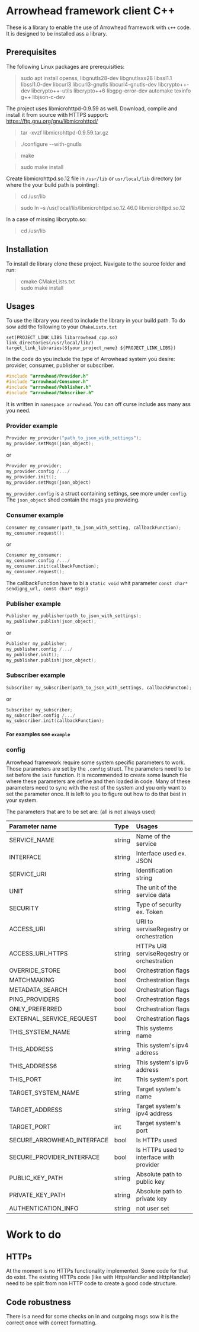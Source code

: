# Arrowhead framework client C++  
These is a library to enable the use of Arrowhead framework with `c++`
code.
It is designed to be installed ass a library.

## Prerequisites
The following Linux packages are prerequisities:

> sudo apt install openss, libgnutls28-dev libgnutlsxx28 libssl1.1 libssl1.0-dev libcurl3 libcurl3-gnutls libcurl4-gnutls-dev libcrypto++-dev libcrypto++-utils libcrypto++6 libgpg-error-dev automake texinfo g++ libjson-c-dev

The project uses libmicrohttpd-0.9.59 as well. Download, compile and install it from source with HTTPS support: https://ftp.gnu.org/gnu/libmicrohttpd/
  >tar -xvzf libmicrohttpd-0.9.59.tar.gz

  >./configure --with-gnutls

  >make

  >sudo make install

Create libmicrohttpd.so.12 file in `/usr/lib` or `usr/local/lib` directory (or where the your build path is pointing):
  >cd /usr/lib

  >sudo ln –s /usr/local/lib/libmicrohttpd.so.12.46.0 libmicrohttpd.so.12

In a case of missing libcrypto.so:
>	cd /usr/lib

## Installation
To install de library clone these project.
Navigate to the source folder and run:

> cmake CMakeLists.txt  
> sudo make install


## Usages
To use the library you need to include the library in your build path.
To do sow add the following to your `CMakeLists.txt`
```
set(PROJECT_LINK_LIBS libarrowhead_cpp.so)
link_directories(/usr/local/lib/)
target_link_libraries(${your_project_name} ${PROJECT_LINK_LIBS})
```
In the code do you include the type of Arrowhead system you desire:
provider, consumer, publisher or subscriber.
```cpp
#include "arrowhead/Provider.h"
#include "arrowhead/Consumer.h"
#include "arrowhead/Publisher.h"
#include "arrowhead/Subscriber.h"
```
It is written in `namespace arrowhead`.
You can off curse include ass many ass you need.
### Provider example
```cpp
Provider my_provider("path_to_json_with_settings");
my_provider.setMsgs(json_object);
```
or
```cpp
Provider my_provider;
my_provider.config /.../
my_provider.init();
my_provider.setMsgs(json_object)
```
`my_provider.config` is a struct containing settings, see more under
`config`.
The `json_object` shod contain the msgs you providing.

### Consumer example
```cpp
Consumer my_consumer(path_to_json_with_setting, callbackFunction);
my_consumer.request();
```
or
```cpp
Consumer my_consumer;
my_consumer.config /.../
my_consumer.init(callbackFunction);
my_consumer.request();
```
The callbackFunction have to bi a `static void` whit parameter `const
char* sendigng_url, const char* msgs)`

### Publisher example
```cpp
Publisher my_publisher(path_to_json_with_settings);
my_publisher.publish(json_object);
```
or
```cpp
Publisher my_publisher;
my_publisher.config /.../
my_publisher.init();
my_publisher.publish(json_object);
```

### Subscriber example
```cpp
Subscriber my_subscriber(path_to_json_with_settings, callbackFuncton);
```
or
```cpp
Subscriber my_subscriber;
my_subscriber.config /.../
my_subscriber.init(callbackFunction);
```
#### For examples see `example`

### config
Arrowhead framework require some system specific parameters to work.
Those parameters are set by the `.config` struct.
The parameters need to be set before the `init` function.
It is recommended to create some launch file where these parameters are
define and then loaded in code.
Many of these parameters need to sync with the rest of the system and you
only want to set the parameter once.
It is left to you to figure out how to do that best in your
system.

The parameters that are to be set are: (all is not always used)


| Parameter name 				| Type 		| Usages |
|:------------------------------|:----------|:-------|
| SERVICE_NAME					| string	| Name of the service |
| INTERFACE						| string	| Interface used ex. JSON |
| SERVICE_URI					| string	| Identification string |
| UNIT							| string	| The unit of the service data |
| SECURITY						| string	| Type of security ex. Token |
| ACCESS_URI					| string	| URI to serviseRegestry or orchestration |
| ACCESS_URI_HTTPS				| string	| HTTPs URI serviseReqestry or orchestration |
| OVERRIDE_STORE				| bool		| Orchestration flags |
| MATCHMAKING					| bool		| Orchestration flags |
| METADATA_SEARCH				| bool		| Orchestration flags |
| PING_PROVIDERS				| bool		| Orchestration flags |
| ONLY_PREFERRED				| bool		| Orchestration flags |
| EXTERNAL_SERVICE_REQUEST		| bool		| Orchestration flags |
| THIS_SYSTEM_NAME				| string	| This systems name |
| THIS_ADDRESS					| string 	| This system's ipv4 address|
| THIS_ADDRESS6					| string 	| This system's ipv6 address|
| THIS_PORT						| int		| This system's port |
| TARGET_SYSTEM_NAME			| string	| Target system's name |
| TARGET_ADDRESS				| string	| Target system's ipv4 address|
| TARGET_PORT 					| int		| Target system's port |
| SECURE_ARROWHEAD_INTERFACE	| bool		| Is HTTPs used |
| SECURE_PROVIDER_INTERFACE		| bool		| Is HTTPs used to interface with provider |
| PUBLIC_KEY_PATH				| string	| Absolute path to public key |
| PRIVATE_KEY_PATH				| string	| Absolute path to private key |
| AUTHENTICATION_INFO			| string	| not user set |


# Work to do
## HTTPs
At the moment is no HTTPs functionality implemented.
Some code for that do exist.
The existing HTTPs code (like with HttpsHandler and HttpHandler) need to be split from non HTTP code to create 
a good code structure.

## Code robustness
There is a need for some checks on in and outgoing msgs sow it is the
correct once with correct formatting.
